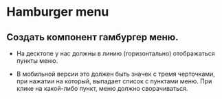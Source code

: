 # Hamburger menu

##   Создать компонент гамбургер меню.

*   На десктопе у нас должны в линию (горизонтально) отображаться пункты меню.

*   В мобильной версии это должен быть значек с тремя черточками, при нажатии на который, выпадает список с пунктами меню. При клике на какой-либо пункт, меню должно сворачиваться.
